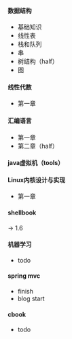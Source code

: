 #### 数据结构
- 基础知识
- 线性表
- 栈和队列
- 串
- 树结构（half）
- 图

#### 线性代数
- 第一章

#### 汇编语言
- 第一章
- 第二章（half）

#### java虚拟机（tools）
#### Linux内核设计与实现
- 第一章

#### shellbook
-> 1.6

#### 机器学习
- todo

#### spring mvc 
- finish
- blog start

#### cbook
- todo
